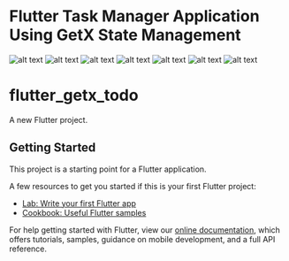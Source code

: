 # Flutter Task Manager Application Using GetX State Management

![alt text](./snapshots/1.png)
![alt text](./snapshots/2.png)
![alt text](./snapshots/3.png)
![alt text](./snapshots/4.png)
![alt text](./snapshots/5.png)
![alt text](./snapshots/6.png)
![alt text](./snapshots/7.png)

# flutter_getx_todo

A new Flutter project.

## Getting Started

This project is a starting point for a Flutter application.

A few resources to get you started if this is your first Flutter project:

- [Lab: Write your first Flutter app](https://flutter.dev/docs/get-started/codelab)
- [Cookbook: Useful Flutter samples](https://flutter.dev/docs/cookbook)

For help getting started with Flutter, view our
[online documentation](https://flutter.dev/docs), which offers tutorials,
samples, guidance on mobile development, and a full API reference.
